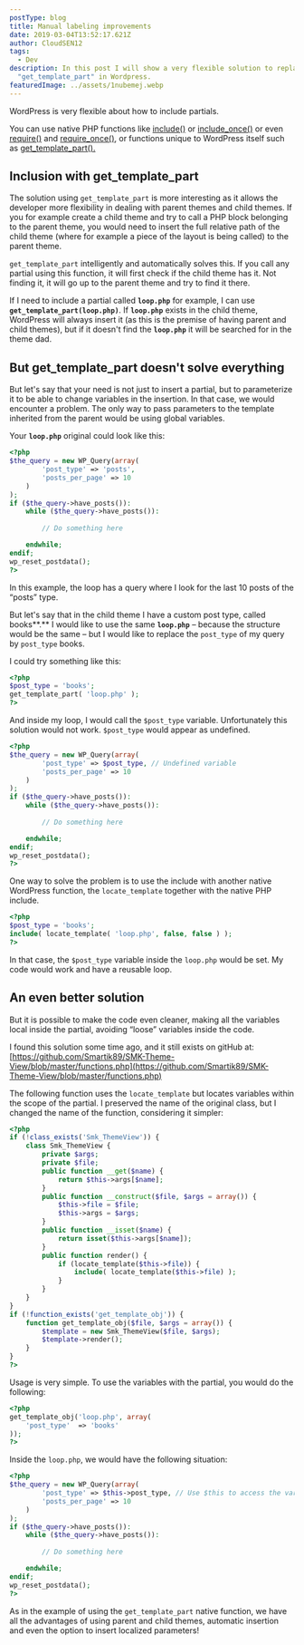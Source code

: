 ```yaml
---
postType: blog
title: Manual labeling improvements
date: 2019-03-04T13:52:17.621Z
author: CloudSEN12
tags:
  - Dev
description: In this post I will show a very flexible solution to replace the
  "get_template_part" in Wordpress.
featuredImage: ../assets/1nubemej.webp
---
```

WordPress is very flexible about how to include partials.

You can use native PHP functions like [include()](https://www.php.net/manual/en/function.include.php) or [include_once()](https://www.php.net/manual/en/function.include-once.php) or even [require()](https://www.php.net/manual/en/function.require.php) and [require_once()](https://www.php.net/manual/en/function.require-once.php), or functions unique to WordPress itself such as [get_template_part().](https://developer.wordpress.org/reference/functions/get_template_part/)

## Inclusion with get_template_part

The solution using `get_template_part` is more interesting as it allows the developer more flexibility in dealing with parent themes and child themes. If you for example create a child theme and try to call a PHP block belonging to the parent theme, you would need to insert the full relative path of the child theme (where for example a piece of the layout is being called) to the parent theme.

`get_template_part` intelligently and automatically solves this. If you call any partial using this function, it will first check if the child theme has it. Not finding it, it will go up to the parent theme and try to find it there.

If I need to include a partial called **`loop.php`** for example, I can use **`get_template_part(loop.php)`**. If **`loop.php`** exists in the child theme, WordPress will always insert it (as this is the premise of having parent and child themes), but if it doesn't find the **`loop.php`** it will be searched for in the theme dad.

## But get_template_part doesn't solve everything

But let's say that your need is not just to insert a partial, but to parameterize it to be able to change variables in the insertion. In that case, we would encounter a problem. The only way to pass parameters to the template inherited from the parent would be using global variables.

Your **`loop.php`** original could look like this:

```php
<?php
$the_query = new WP_Query(array(
        'post_type' => 'posts',
        'posts_per_page' => 10
    )
);
if ($the_query->have_posts()):
    while ($the_query->have_posts()):
        
        // Do something here

    endwhile;
endif;
wp_reset_postdata();
?>
```

In this example, the loop has a query where I look for the last 10 posts of the “posts” type.

But let's say that in the child theme I have a custom post type, called books**.** I would like to use the same **`loop.php`** – because the structure would be the same – but I would like to replace the `post_type` of my query by `post_type` books.

I could try something like this:

```php
<?php
$post_type = 'books'; 
get_template_part( 'loop.php' );
?>
```

And inside my loop, I would call the `$post_type` variable. Unfortunately this solution would not work. `$post_type` would appear as undefined.

```php
<?php
$the_query = new WP_Query(array(
        'post_type' => $post_type, // Undefined variable
        'posts_per_page' => 10
    )
);
if ($the_query->have_posts()):
    while ($the_query->have_posts()):
        
        // Do something here

    endwhile;
endif;
wp_reset_postdata();
?>
```

One way to solve the problem is to use the include with another native WordPress function, the `locate_template` together with the native PHP include.

```php
<?php
$post_type = 'books'; 
include( locate_template( 'loop.php', false, false ) ); 
?>
```

In that case, the `$post_type` variable inside the `loop.php` would be set. My code would work and have a reusable loop.

## An even better solution

But it is possible to make the code even cleaner, making all the variables local inside the partial, avoiding “loose” variables inside the code.

I found this solution some time ago, and it still exists on gitHub at: [https://github.com/Smartik89/SMK-Theme-View/blob/master/functions.php](https://github.com/Smartik89/SMK-Theme-View/blob/master/functions.php)

The following function uses the `locate_template` but locates variables within the scope of the partial. I preserved the name of the original class, but I changed the name of the function, considering it simpler:

```php
<?php
if (!class_exists('Smk_ThemeView')) {
    class Smk_ThemeView {
        private $args;
        private $file;
        public function __get($name) {
            return $this->args[$name];
        }
        public function __construct($file, $args = array()) {
            $this->file = $file;
            $this->args = $args;
        }
        public function __isset($name) {
            return isset($this->args[$name]);
        }
        public function render() {
            if (locate_template($this->file)) {
                include( locate_template($this->file) );
            }
        }
    }
}
if (!function_exists('get_template_obj')) {
    function get_template_obj($file, $args = array()) {
        $template = new Smk_ThemeView($file, $args);
        $template->render();
    }
}
?>
```

Usage is very simple. To use the variables with the partial, you would do the following:

```php
<?php
get_template_obj('loop.php', array(
    'post_type'  => 'books'
));
?>
```

Inside the `loop.php`, we would have the following situation:

```php
<?php
$the_query = new WP_Query(array(
        'post_type' => $this->post_type, // Use $this to access the variable
        'posts_per_page' => 10
    )
);
if ($the_query->have_posts()):
    while ($the_query->have_posts()):
        
        // Do something here

    endwhile;
endif;
wp_reset_postdata();
?>
```

As in the example of using the `get_template_part` native function, we have all the advantages of using parent and child themes, automatic insertion and even the option to insert localized parameters!